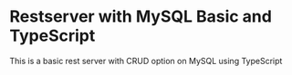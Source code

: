 # Restserver with MySQL Basic and TypeScript

This is a basic rest server with CRUD option on MySQL using TypeScript